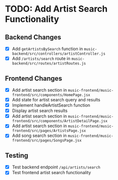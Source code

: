 # TODO: Add Artist Search Functionality

## Backend Changes
- [x] Add `getArtistsBySearch` function in `music-backend/src/controllers/artistController.js`
- [x] Add `/artists/search` route in `music-backend/src/routes/artistRoutes.js`

## Frontend Changes
- [x] Add artist search section in `music-frontend/music-frontend/src/components/HomePage.jsx`
- [x] Add state for artist search query and results
- [x] Implement handleArtistSearch function
- [x] Display artist search results
- [x] Add artist search section in `music-frontend/music-frontend/src/components/ArtistDetailPage.jsx`
- [x] Add artist search section in `music-frontend/music-frontend/src/pages/ArtistsPage.jsx`
- [x] Add song search section in `music-frontend/music-frontend/src/pages/SongsPage.jsx`

## Testing
- [x] Test backend endpoint `/api/artists/search`
- [x] Test frontend artist search functionality
